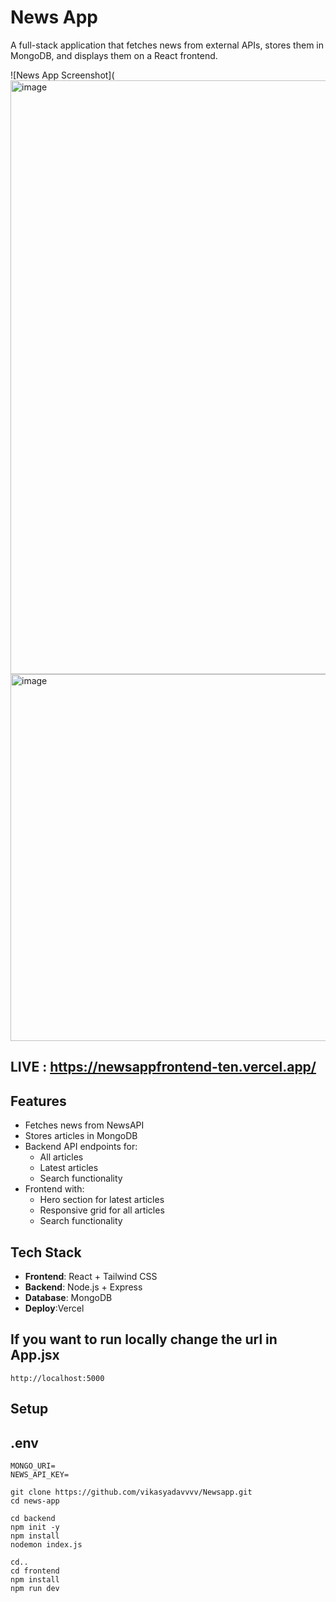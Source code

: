 # News App

A full-stack application that fetches news from external APIs, stores them in MongoDB, and displays them on a React frontend.

![News App Screenshot](<img width="1877" height="950" alt="image" src="https://github.com/user-attachments/assets/aa370375-0c2f-4b92-8712-83135dd438ac" />  <img width="1872" height="587" alt="image" src="https://github.com/user-attachments/assets/538c16a2-94d5-42ca-ba38-21261baec42f" />

## LIVE : https://newsappfrontend-ten.vercel.app/

## Features
- Fetches news from NewsAPI
- Stores articles in MongoDB
- Backend API endpoints for:
  - All articles
  - Latest articles
  - Search functionality
- Frontend with:
  - Hero section for latest articles
  - Responsive grid for all articles
  - Search functionality

## Tech Stack
- **Frontend**: React + Tailwind CSS
- **Backend**: Node.js + Express
- **Database**: MongoDB
- **Deploy**:Vercel

## If you want to run locally change the url in App.jsx
```
http://localhost:5000
```


## Setup
## .env
```
MONGO_URI=
NEWS_API_KEY=

```

```
git clone https://github.com/vikasyadavvvv/Newsapp.git
cd news-app

cd backend
npm init -y
npm install
nodemon index.js

cd..
cd frontend
npm install
npm run dev
